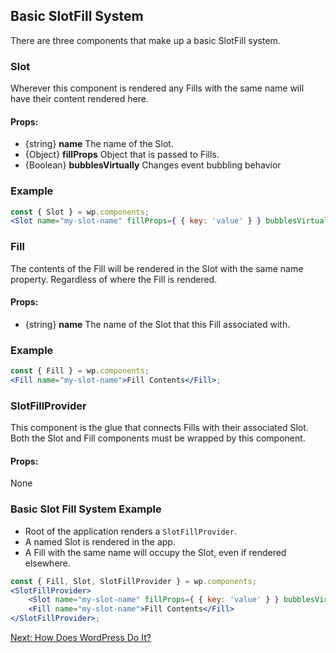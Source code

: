 ## Basic SlotFill System

There are three components that make up a basic SlotFill system.

### Slot

Wherever this component is rendered any Fills with the same name will have their content rendered here.

#### Props:

-   {string} **name** The name of the Slot.
-   {Object} **fillProps** Object that is passed to Fills.
-   {Boolean} **bubblesVirtually** Changes event bubbling behavior

### Example

```jsx
const { Slot } = wp.components;
<Slot name="my-slot-name" fillProps={ { key: 'value' } } bubblesVirtually />;
```

### Fill

The contents of the Fill will be rendered in the Slot with the same name property. Regardless of where the Fill is rendered.

#### Props:

-   {string} **name** The name of the Slot that this Fill associated with.

### Example

```jsx
const { Fill } = wp.components;
<Fill name="my-slot-name">Fill Contents</Fill>;
```

### SlotFillProvider

This component is the glue that connects Fills with their associated Slot. Both the Slot and Fill components must be wrapped by this component.

#### Props:

None

### Basic Slot Fill System Example

-   Root of the application renders a `SlotFillProvider`.
-   A named Slot is rendered in the app.
-   A Fill with the same name will occupy the Slot, even if rendered elsewhere.

```jsx
const { Fill, Slot, SlotFillProvider } = wp.components;
<SlotFillProvider>
	<Slot name="my-slot-name" fillProps={ { key: 'value' } } bubblesVirtually />
	<Fill name="my-slot-name">Fill Contents</Fill>
</SlotFillProvider>;
```

[Next: How Does WordPress Do It?](./how-does-wordpress-do-it.md)
